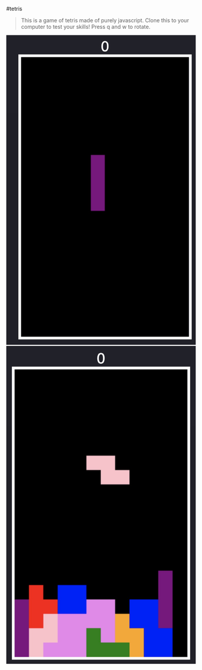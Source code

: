 #tetris
>This is a game of tetris made of purely javascript. Clone this to your computer to test your skills! Press q and w to rotate.

![player games](./tetris1.jpg)<!-- .element height="50%" width="50%" -->
![second one](./tetris2.jpg)<!-- .element height="50%" width="50%" -->
